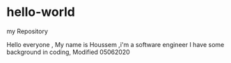 # hello-world
my Repository

Hello everyone ,
My name is Houssem ,i'm a software engineer I have some background in coding,
Modified 05062020
